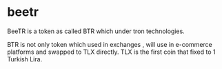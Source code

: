 # beetr
BeeTR is a token as called BTR which under tron technologies.

BTR is not only token which used in exchanges , will use in e-commerce platforms and swapped to TLX directly. TLX is the first coin that fixed to 1 Turkish Lira.
